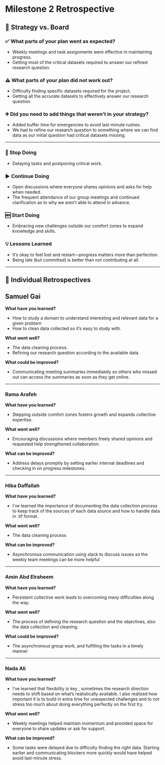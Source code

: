 # Milestone 2 Retrospective

## 📌 Strategy vs. Board

### ✅ What parts of your plan went as expected?

- Weekly meetings and task assignments were effective in maintaining progress.
- Getting most of the critical datasets required to answer our refined research question.

### ⚠️ What parts of your plan did not work out?

- Difficulty finding specific datasets required for the project.
- Getting all the accurate datasets to effectively answer our research question.

### ➕ Did you need to add things that weren't in your strategy?

- Added buffer time for emergencies to avoid last-minute rushes.  
- We had to refine our research question to something where we can find
data as our initial question had critical datasets missing.

---

### 🛑 Stop Doing

- Delaying tasks and postponing critical work.

### ▶️ Continue Doing

- Open discussions where everyone shares opinions and asks for help when needed.
- The frequent attendance of our group meetings and continued clarification as
to why we aren’t able to attend in advance.

### 🆕 Start Doing

- Embracing new challenges outside our comfort zones to expand knowledge and skills.

### 💡 Lessons Learned

- It’s okay to feel lost and restart—progress matters more than perfection.  
- Being late (but committed) is better than not contributing at all.

---

## 👤 Individual Retrospectives

## Samuel Gai

**What have you learned?**

- How to study a domain to understand interesting and relevant data for a given problem
- How to clean data collected so it’s easy to study with.

**What went well?**

- The data cleaning process.
- Refining our research question according to the available data.

**What could be improved?**

- Communicating meeting summaries immediately so others who missed out can access
the summaries as soon as they get online.

---

### Rama Arafeh

**What have you learned?**

- Stepping outside comfort zones fosters growth and expands collective expertise.

**What went well?**

- Encouraging discussions where members freely shared opinions and requested help
strengthened collaboration.

**What can be improved?**

- Address delays promptly by setting earlier internal deadlines and checking
in on progress milestones.

---

### Hiba Daffallah

**What have you learned?**

- I’ve learned the importance of documenting the data collection process to keep
track of the sources of each data source and how to handle data in .tif format.

**What went well?**

- The data cleaning process

**What can be improved?**

- Asynchronous communication using slack to discuss issues so the weekly team
meetings can be more helpful

---

### Amin Abd Elraheem

**What have you learned?**

- Persistent collective work leads to overcoming many difficulties along the way.

**What went well?**

- The process of defining the research question and the objectives, also the
data collection and cleaning.

**What could be improved?**

- The asynchronous group work, and fulfilling the tasks in a timely manner

---

### Nada Ali

**What have you learned?**

- I’ve learned that flexibility is key , sometimes the research direction needs
to shift based on what’s realistically available. I also realized how important
it is to build in extra time for unexpected challenges and to not stress too
much about doing everything perfectly on the first try.

**What went well?**

- Weekly meetings helped maintain momentum and provided space for everyone to
share updates or ask for support.

**What can be improved?**

- Some tasks were delayed due to difficulty finding the right data. Starting
earlier and communicating blockers more quickly would have helped avoid
last-minute stress.
